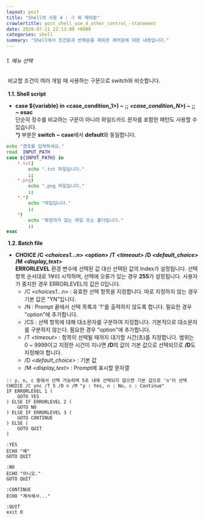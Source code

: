 ```yaml
---
layout: post
title: "Shell의 사용 4 : 그 외 제어문"
crawlertitle: post_shell_use_4_other_control_-statement
date: 2020-07-11 22:13:00 +0900
categories: shell
summary: "Shell에서 조건문과 반복문을 제외한 제어문에 대한 내용입니다."
---
```

###### 1. 메뉴 선택  
&nbsp;비교할 조건이 여러 개일 때 사용하는 구문으로 switch와 비슷합니다.  
<br>
&nbsp;**1.1. Shell script**  
- **case ${variable} in \<case_condition_1\>) ~ ;; _\<case_condition_N\>_) ~ ;; ~ esac**    
단순히 정수를 비교하는 구문이 아니라 와일드카드 문자를 포함한 패턴도 사용할 수 있습니다.  
***)** 부분은 **switch ~ case**에서 **default**와 동일합니다.   
~~~sh
echo "경로를 입력하세요."
read  INPUT_PATH
case ${INPUT_PATH} in
    *.txt)
        echo ".txt 파일입니다."
        ;;
    *.png)
        echo ".png 파일입니다."
        ;;
    *.*)
        echo "파일입니다."
        ;;
    *) 
        echo "확장자가 없는 파일 또는 폴더입니다."
        ;;
esac
~~~  

&nbsp;**1.2. Batch file**  
- **CHOICE /C  _\<choices1...n\>_ _\<option\>_ /T _\<timeout\>_ /D _\<default_choice\>_ /M _\<display_text\>_**  
**ERRORLEVEL** 환경 변수에 선택된 값 대신 선택된 값의 Index가 설정됩니다. 선택 항목 순서대로 1부터 시작하며, 선택에 오류가 있는 경우 **255**가 설정됩니다. 사용자가 중지한 경우 ERRORLEVEL의 값은 0입니다.    
    - /C  _\<choices1...n\>_ : 유효한 선택 항목을 지정합니다. 따로 지정하지 않는 경우 기본 값은 "YN"입니다.  
    - /N : Prompt 끝에서 선택 목록과 '?'를 출력하지 않도록 합니다. 필요한 경우 "option"에 추가합니다.
    - /CS : 선택 항목에 대해 대소문자를 구분하여 지정합니다. 기본적으로 대소문자를 구분하지 않는다. 필요한 경우 "option"에 추가합니다.
    - /T _\<timeout\>_ : 항목이 선택될 때까지 대기할 시간(초)를 지정합니다. 범위는 0 ~ 9999이고 지정한 시간이 지나면 **/D**의 값이 기본 값으로 선택되므로 **/D**도 지정해야 합니다.
    - /D _\<default_choice\>_ : 기본 값
    - /M _\<display_text\>_ : Prompt에 표시할 문자열

~~~batch
:: y, n, c 중에서 선택 가능하며 5초 내에 선택되지 않으면 기본 값으로 'n'이 선택
CHOICE /C ync /T 5 /D n /M "y : Yes, n : No, c : Continue"
IF ERRORLEVEL 1 (
    GOTO YES
) ELSE IF ERRORLEVEL 2 (
    GOTO NO
) ELSE IF ERRORLEVEL 3 (
    GOTO CONTINUE
) ELSE (
    GOTO QUIT
)

:YES
ECHO "예"
GOTO QUIT

:NO
ECHO "아니오."
GOTO QUIT

:CONTINUE
ECHO "계속해서..."

:QUIT
exit 0
~~~  
